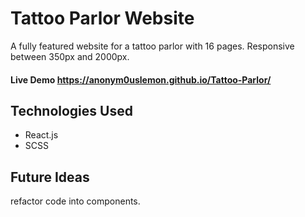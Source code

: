 # Tattoo Parlor Website

A fully featured website for a tattoo parlor with 16 pages. Responsive between 350px and 2000px. 

#### Live Demo https://anonym0uslemon.github.io/Tattoo-Parlor/

## Technologies Used

+ React.js
+ SCSS

## Future Ideas
refactor code into components. 

